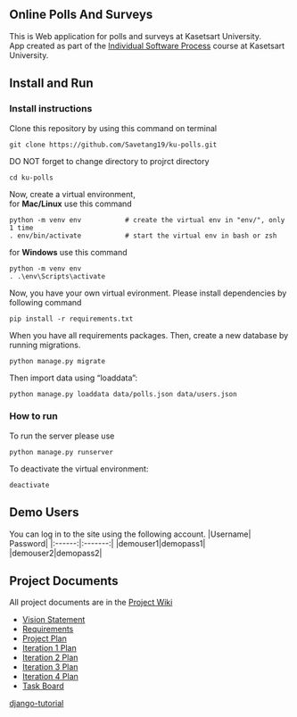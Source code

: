 ## Online Polls And Surveys
This is Web application for polls and surveys at Kasetsart University.  
App created as part of the [Individual Software Process](https://cpske.github.io/ISP) course at Kasetsart University.

## Install and Run
### Install instructions
Clone this repository by using this command on terminal
```
git clone https://github.com/Savetang19/ku-polls.git
```
DO NOT forget to change directory to projrct directory
```
cd ku-polls
```
Now, create a virtual environment,  
for **Mac/Linux** use this command
```
python -m venv env           # create the virtual env in "env/", only 1 time
. env/bin/activate           # start the virtual env in bash or zsh
```
for **Windows** use this command
```
python -m venv env
. .\env\Scripts\activate
```
Now, you have your own virtual evironment. Please install dependencies by following command
```
pip install -r requirements.txt
```
When you have all requirements packages. Then, create a new database by running migrations.
```
python manage.py migrate
```
Then import data using “loaddata”:
```
python manage.py loaddata data/polls.json data/users.json
```
### How to run
To run the server please use
```
python manage.py runserver
```

To deactivate the virtual environment:
```
deactivate
```

## Demo Users
You can log in to the site using the following account.
|Username| Password|
|:------:|:-------:|
|demouser1|demopass1|
|demouser2|demopass2|


## Project Documents
All project documents are in the [Project Wiki](../../wiki/Home)
* [Vision Statement](../../wiki/Vision%20Statement)
* [Requirements](../../wiki/Requirements)
* [Project Plan](../../wiki/Development%20Plan)
* [Iteration 1 Plan](../../wiki/Iteration%201%20Plan)
* [Iteration 2 Plan](../../wiki/Iteration%202%20Plan)
* [Iteration 3 Plan](../../wiki/Iteration%203%20Plan)
* [Iteration 4 Plan](../../wiki/Iteration%204%20Plan)
* [Task Board](../../projects)


[django-tutorial](https://docs.djangoproject.com/en/4.1/intro/tutorial01/)
